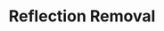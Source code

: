---
layout: page
title: Reflection Removal
description: Implementation of of the 2015 CVPR paper on reflection removal using
            ghosting cues and the gaussian mixture model.
img: /assets/img/project-images/reflection.png
importance: 3
redirect: https://github.com/mallika2011/Reflection-Removal
category: Work
---